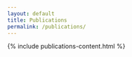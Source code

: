 ```yaml
---
layout: default
title: Publications
permalink: /publications/
---
```


{% include publications-content.html %}

<style>
.publications-header {
    padding: 4rem 0;
    text-align: center;
}

.publications-header h1 {
    color: var(--primary-color);
    margin: 0;
}

.publications-content {
    max-width: 1200px;
    margin: 0 auto;
    padding: 0rem 2rem;
}

.publications-grid {
    display: grid;
    grid-template-columns: 1fr;
    gap: 2rem;
}

.publication-card {
    background: var(--white);
    border-radius: 8px;
    overflow: hidden;
}

.publication-content {
    padding: 2rem;
}

.publication-content h2 {
    color: var(--primary-color);
    margin-bottom: 1.5rem;
    font-size: 1.8rem;
    border-bottom: 2px solid var(--secondary-color);
    padding-bottom: 0.5rem;
}

.publication-content h3 {
    color: var(--primary-color);
    margin: 1.5rem 0 0.5rem 0;
    font-size: 1.3rem;
}

.publication-content ul {
    list-style-type: none;
    padding-left: 0;
}

.publication-content ul li {
    margin-bottom: 0.75rem;
    position: relative;
    padding-left: 1.5rem;
    line-height: 1.6;
}

.publication-content ul li:before {
    content: "•";
    color: var(--secondary-color);
    position: absolute;
    left: 0;
    font-weight: bold;
}

.publication-content ol {
    padding-left: 0;
    list-style-position: inside;
}

.publication-content ol li {
    margin-bottom: 0.75rem;
    line-height: 1.6;
    padding-left: 0;
}

.publication-content a {
    color: var(--secondary-color);
    text-decoration: none;
    font-weight: 500;
}

.publication-content a:hover {
    text-decoration: underline;
}

@media (max-width: 768px) {
    .publications-content {
        padding: 2rem 1rem;
    }
    
    .publications-header {
        padding: 3rem 1rem;
    }
    
    .publication-content {
        padding: 1.5rem;
    }
}
</style> 